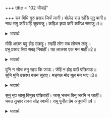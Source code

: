+++
title = "02 चौपाई"

+++
सब बिधि गुरु प्रसन्न जियँ जानी। बोलेउ राउ रहँसि मृदु बानी॥  
नाथ रामु करिअहिं जुबराजू। कहिअ कृपा करि करिअ समाजू॥1॥  

<details><summary>भावार्थ</summary>

अपने जी में गुरुजी को सब प्रकार से प्रसन्न जानकर, हर्षित होकर राजा कोमल वाणी से बोले- हे नाथ! श्री रामचन्द्र को युवराज कीजिए। कृपा करके कहिए (आज्ञा दीजिए) तो तैयारी की जाए॥1॥  
</details>

मोहि अछत यहु होइ उछाहू। लहहिं लोग सब लोचन लाहू॥  
प्रभु प्रसाद सिव सबइ निबाहीं। यह लालसा एक मन माहीं॥2॥  

<details><summary>भावार्थ</summary>

मेरे जीते जी यह आनन्द उत्सव हो जाए, (जिससे) सब लोग अपने नेत्रों का लाभ प्राप्त करें। प्रभु (आप) के प्रसाद से शिवजी ने सब कुछ निबाह दिया (सब इच्छाएँ पूर्ण कर दीं), केवल यही एक लालसा मन में रह गई है॥2॥  
</details>

पुनि न सोच तनु रहउ कि जाऊ। जेहिं न होइ पाछें पछिताऊ॥  
सुनि मुनि दसरथ बचन सुहाए। मङ्गल मोद मूल मन भाए॥3॥  

<details><summary>भावार्थ</summary>

(इस लालसा के पूर्ण हो जाने पर) फिर सोच नहीं, शरीर रहे या चला जाए, जिससे मुझे पीछे पछतावा न हो। दशरथजी के मङ्गल और आनन्द के मूल सुन्दर वचन सुनकर मुनि मन में बहुत प्रसन्न हुए॥3॥  
</details>

सुनु नृप जासु बिमुख पछिताहीं। जासु भजन बिनु जरनि न जाहीं॥  
भयउ तुम्हार तनय सोइ स्वामी। रामु पुनीत प्रेम अनुगामी॥4॥  

<details><summary>भावार्थ</summary>

(वशिष्ठजी ने कहा-) हे राजन्‌! सुनिए, जिनसे विमुख होकर लोग पछताते हैं और जिनके भजन बिना जी की जलन नहीं जाती, वही स्वामी (सर्वलोक महेश्वर) श्री रामजी आपके पुत्र हुए हैं, जो पवित्र प्रेम के अनुगामी हैं। (श्री रामजी पवित्र प्रेम के पीछे-पीछे चलने वाले हैं, इसी से तो प्रेमवश आपके पुत्र हुए हैं।)॥4॥  
</details>


